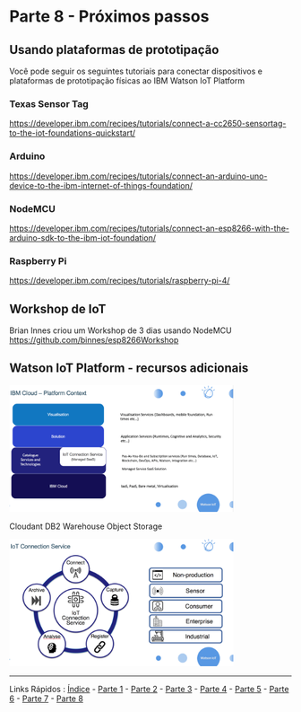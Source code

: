 # Parte 8 - Próximos passos

## Usando plataformas de prototipação
Você pode seguir os seguintes tutoriais para conectar dispositivos e plataformas de prototipação físicas ao IBM Watson IoT Platform

### Texas Sensor Tag
https://developer.ibm.com/recipes/tutorials/connect-a-cc2650-sensortag-to-the-iot-foundations-quickstart/

### Arduino
https://developer.ibm.com/recipes/tutorials/connect-an-arduino-uno-device-to-the-ibm-internet-of-things-foundation/

### NodeMCU
https://developer.ibm.com/recipes/tutorials/connect-an-esp8266-with-the-arduino-sdk-to-the-ibm-iot-foundation/

### Raspberry Pi
https://developer.ibm.com/recipes/tutorials/raspberry-pi-4/

## Workshop de IoT
Brian Innes criou um Workshop de 3 dias usando NodeMCU
https://github.com/binnes/esp8266Workshop

## Watson IoT Platform - recursos adicionais

<img src="https://github.com/cesariojr/iotmeetup/blob/master/content/iot01.png" width="400">

Cloudant
DB2 Warehouse
Object Storage

<img src="https://github.com/cesariojr/iotmeetup/blob/master/content/iot02.png" width="400">

***
Links Rápidos :
[Índice](https://github.com/cesariojr/iotmeetup/) - [Parte 1](/content/intro.md) - [Parte 2](/content/prereq.md) - [Parte 3](/content/boilerplate.md) - [Parte 4](/content/platform.md) - [Parte 5](/content/device.md) - [Parte 6](/content/view.md) - [Parte 7](/content/nodered.md) - [Parte 8](/content/next.md)

